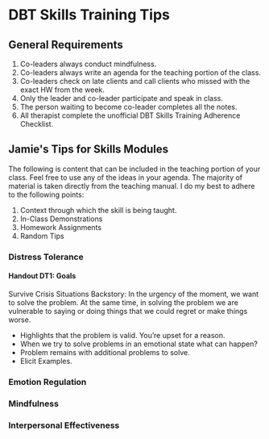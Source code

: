 # DBT Skills Training Tips

## General Requirements

1. Co-leaders always conduct mindfulness.  
2. Co-leaders always write an agenda for the teaching portion of the class.
3. Co-leaders check on late clients and call clients who missed with the exact HW from the week. 
4. Only the leader and co-leader participate and speak in class. 
5. The person waiting to become co-leader completes all the notes.
6. All therapist complete the unofficial DBT Skills Training Adherence Checklist.

## Jamie's Tips for Skills Modules

The following is content that can be included in the teaching portion of your class.  Feel free to use any of the ideas in your agenda.  The majority of material is taken directly from the teaching manual.  I do my best to adhere to the following points:

1.	Context through which the skill is being taught.
2.	In-Class Demonstrations
3.	Homework Assignments 
4.	Random Tips

### Distress Tolerance

#### Handout DT1: Goals

Survive Crisis Situations 
Backstory: In the urgency of the moment, we want to solve the problem. At the same time, in solving the problem we are vulnerable to saying or doing things that we could regret or make things worse.

*	Highlights that the problem is valid. You’re upset for a reason.
*	When we try to solve problems in an emotional state what can happen?
*	Problem remains with additional problems to solve. 
*	Elicit Examples.


### Emotion Regulation

### Mindfulness

### Interpersonal Effectiveness

